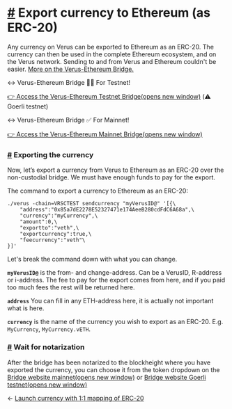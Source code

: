# [\#](https://docs.verus.io/currencies/export-to-eth.html\#export-currency-to-ethereum-as-erc-20) Export currency to Ethereum (as ERC-20)

Any currency on Verus can be exported to Ethereum as an ERC-20. The currency can then be used in the complete Ethereum ecosystem, and on the Verus network. Sending to and from Verus and Ethereum couldn't be easier. [More on the Verus-Ethereum Bridge.](https://docs.verus.io/eth-bridge/)

↔️ Verus-Ethereum Bridge 👨‍🔧 For Testnet!

[👉 Access the Verus-Ethereum Testnet Bridge(opens new window)](https://ethbridge.verustest.net/) (⚠️ Goerli testnet)

↔️ Verus-Ethereum Bridge ✅ For Mainnet!

[👉 Access the Verus-Ethereum Mainnet Bridge(opens new window)](https://eth.verusbridge.io/)

### [\#](https://docs.verus.io/currencies/export-to-eth.html\#exporting-the-currency) Exporting the currency

Now, let’s export a currency from Verus to Ethereum as an ERC-20 over the non-custodial bridge. We must have enough funds to pay for the export.

The command to export a currency to Ethereum as an ERC-20:

```
./verus -chain=VRSCTEST sendcurrency "myVerusID@" '[{\
    "address":"0x85a7dE2278E52327471e174AeeB280cdFdC6A68a",\
    "currency":"myCurrency",\
    "amount":0,\
    "exportto":"veth",\
    "exportcurrency":true,\
    "feecurrency":"veth"\
}]'

```

Let's break the command down with what you can change.

**`myVerusID@`** is the from- and change-address. Can be a VerusID, R-address or i-address. The fee to pay for the export comes from here, and if you paid too much fees the rest will be returned here.

**`address`** You can fill in any ETH-address here, it is actually not important what is here.

**`currency`** is the name of the currency you wish to export as an ERC-20. E.g. `MyCurrency`, `MyCurrency.vETH`.

### [\#](https://docs.verus.io/currencies/export-to-eth.html\#wait-for-notarization) Wait for notarization

After the bridge has been notarized to the blockheight where you have exported the currency, you can choose it from the token dropdown on the [Bridge website mainnet(opens new window)](https://eth.verusbridge.io/) or [Bridge website Goerli testnet(opens new window)](https://ethbridge.verustest.net/)

←
[Launch currency with 1:1 mapping of ERC-20](https://docs.verus.io/currencies/mapping-1:1-eth.html)